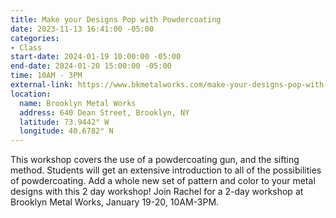 ```yaml
---
title: Make your Designs Pop with Powdercoating
date: 2023-11-13 16:41:00 -05:00
categories:
- Class
start-date: 2024-01-19 10:00:00 -05:00
end-date: 2024-01-20 15:00:00 -05:00
time: 10AM - 3PM
external-link: https://www.bkmetalworks.com/make-your-designs-pop-with-powder-coating
location:
  name: Brooklyn Metal Works
  address: 640 Dean Street, Brooklyn, NY
  latitude: 73.9442° W
  longitude: 40.6782° N
---
```


This workshop covers the use of a powdercoating gun, and the sifting method. Students will get an extensive introduction to all of the possibilities of powdercoating. Add a whole new set of pattern and color to your metal designs with this 2 day workshop! Join Rachel for a 2-day workshop at Brooklyn Metal Works, January 19-20, 10AM-3PM. 